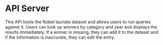# API Server

This API hosts the Nobel lauriate dataset and allows users to run queries against it. Users can look up winners by category and year and displays the results immediately. If a winner is missing, they can add it to the dataset and if the information is inaccurate, they can edit the entry.